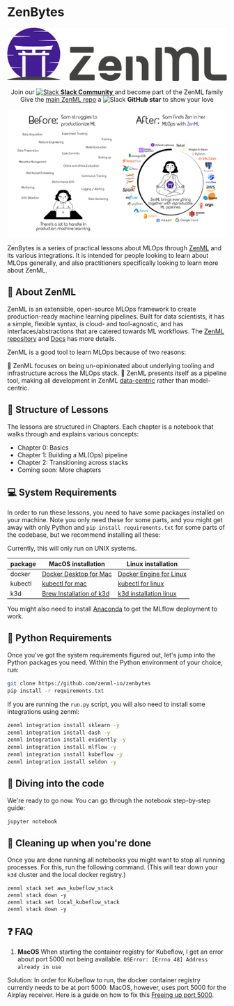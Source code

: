 # ZenBytes

![ZenML Logo](_assets/Logo/zenml.svg)

<div align="center">
Join our <a href="https://zenml.io/slack-invite" target="_blank">
    <img width="25" src="https://cdn3.iconfinder.com/data/icons/logos-and-brands-adobe/512/306_Slack-512.png" alt="Slack"/>
<b>Slack Community</b> </a> and become part of the ZenML family
</div>
<div align="center"> Give the <a href="https://github.com/zenml-io/zenml/stargazers" target="_blank">main ZenML repo</a> a
    <img width="25" src="https://cdn.iconscout.com/icon/free/png-256/github-153-675523.png" alt="Slack"/>
<b>GitHub star</b> to show your love
</div>

<br>

<div align="center">
<img src="_assets/sam.png" alt="Sam"/>
</div>

ZenBytes is a series of practical lessons about MLOps through
[ZenML](https://github.com/zenml-io/zenml) and its various integrations. It is
intended for people looking to learn about MLOps generally, and also
practitioners specifically looking to learn more about ZenML.

## :pray: About ZenML

ZenML is an extensible, open-source MLOps framework to create production-ready
machine learning pipelines. Built for data scientists, it has a simple, flexible
syntax, is cloud- and tool-agnostic, and has interfaces/abstractions that are
catered towards ML workflows. The
[ZenML repository](https://github.com/zenml-io/zenml) and
[Docs](https://docs.zenml.io) has more details.

ZenML is a good tool to learn MLOps because of two reasons:

:small_blue_diamond: ZenML focuses on being un-opinionated about underlying
tooling and infrastructure across the MLOps stack. :small_blue_diamond: ZenML
presents itself as a pipeline tool, making all development in ZenML
[data-centric](https://www.youtube.com/watch?v=06-AZXmwHjo) rather than
model-centric.

## :bricks: Structure of Lessons

The lessons are structured in Chapters. Each chapter is a notebook that walks
through and explains various concepts:

- Chapter 0: Basics
- Chapter 1: Building a ML(Ops) pipeline
- Chapter 2: Transitioning across stacks
- Coming soon: More chapters

## :computer: System Requirements

In order to run these lessons, you need to have some packages installed on your
machine. Note you only need these for some parts, and you might get away with
only Python and `pip install requirements.txt` for some parts of the codebase,
but we recommend installing all these:

Currently, this will only run on UNIX systems.

| package | MacOS installation                                                               | Linux installation                                                                 |
| ------- | -------------------------------------------------------------------------------- | ---------------------------------------------------------------------------------- |
| docker  | [Docker Desktop for Mac](https://docs.docker.com/desktop/mac/install/)           | [Docker Engine for Linux ](https://docs.docker.com/engine/install/ubuntu/)         |
| kubectl | [kubectl for mac](https://kubernetes.io/docs/tasks/tools/install-kubectl-macos/) | [kubectl for linux](https://kubernetes.io/docs/tasks/tools/install-kubectl-linux/) |
| k3d     | [Brew Installation of k3d](https://formulae.brew.sh/formula/k3d)                 | [k3d installation linux](https://k3d.io/v5.2.2/)                                   |

You might also need to install
[Anaconda](https://docs.conda.io/projects/conda/en/latest/commands/install.html)
to get the MLflow deployment to work.

## :snake: Python Requirements

Once you've got the system requirements figured out, let's jump into the Python
packages you need. Within the Python environment of your choice, run:

```bash
git clone https://github.com/zenml-io/zenbytes
pip install -r requirements.txt
```

If you are running the `run.py` script, you will also need to install some
integrations using zenml:

```bash
zenml integration install sklearn -y
zenml integration install dash -y
zenml integration install evidently -y
zenml integration install mlflow -y
zenml integration install kubeflow -y
zenml integration install seldon -y
```

## :notebook: Diving into the code

We're ready to go now. You can go through the notebook step-by-step guide:

```python
jupyter notebook
```

## :checkered_flag: Cleaning up when you're done

Once you are done running all notebooks you might want to stop all running
processes. For this, run the following command. (This will tear down your `k3d`
cluster and the local docker registry.)

```shell
zenml stack set aws_kubeflow_stack
zenml stack down -y
zenml stack set local_kubeflow_stack
zenml stack down -y
```

## :question: FAQ

1. **MacOS** When starting the container registry for Kubeflow, I get an error
   about port 5000 not being available.
   `OSError: [Errno 48] Address already in use`

Solution: In order for Kubeflow to run, the docker container registry currently
needs to be at port 5000. MacOS, however, uses port 5000 for the Airplay
receiver. Here is a guide on how to fix this
[Freeing up port 5000](https://12ft.io/proxy?q=https%3A%2F%2Fanandtripathi5.medium.com%2Fport-5000-already-in-use-macos-monterey-issue-d86b02edd36c).
